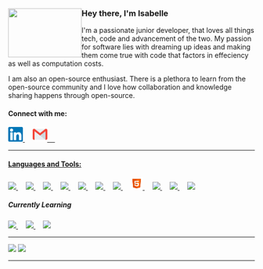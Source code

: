 ### Hey there, I'm Isabelle <img align="left" width="150" height="100" src="https://media.giphy.com/media/qme8EofJpebsnSDeyB/giphy.gif">

I'm a passionate junior developer, that loves all things tech, code and advancement of the two. My passion for software lies with dreaming up ideas and making them come true with code that factors in effeciency as well as computation costs.

I am also an open-source enthusiast. There is a plethora to learn from the open-source community and I love how collaboration and knowledge sharing happens through open-source. 

#### Connect with me:
<p align="left"> 
  <a href="https://www.linkedin.com/in/isabelle-villasenor/" target="_blank" rel="noopener noreferrer">
    <img src="https://github.com/chandan-reddy-k/chandan-reddy-k/blob/master/assets/linkedin.svg" width="30px" alt="LinkedIn">
  </a>
  &nbsp; &nbsp;
  <a href="mailto:villasenori@outlook.com">
    <img alt='ealt='' mail me!' src="https://github.com/chandan-reddy-k/chandan-reddy-k/blob/master/assets/gmail.svg" width="30px" alt="email"
  </a>
  &nbsp; &nbsp;
</p>
 
---

#### Languages and Tools:
<p align="left">
  <a href="https://www.ruby-lang.org/en/documentation/">
    <img src="https://i.ibb.co/Ntky41m/ruby.png" width="20">
  </a>
  &nbsp; &nbsp;
  <a href="https://docs.microsoft.com/en-us/sql/sql-server/?view=sql-server-ver15">
    <img src="https://i.ibb.co/BgnrYDJ/SQL.png" width="35">
  </a>  
  &nbsp; &nbsp;
  <a href="https://graphql.org/code/">
    <img src="https://i.ibb.co/9Z0hZ7h/graphql.png" width="20">
  </a>  
  &nbsp; &nbsp;
  <a href="https://guides.rubyonrails.org/">
    <img src="https://i.ibb.co/v3F7P8R/rails.png" width="25">
  </a>  
  &nbsp; &nbsp;
  <a href="https://getbootstrap.com/docs/4.1/getting-started/introduction/">
    <img src="https://i.ibb.co/TTP45pm/bootstrap.png" width="25">
  </a>
  &nbsp; &nbsp;
  <a href="https://www.postgresql.org/docs/">
    <img src="https://i.ibb.co/MB9vrY4/postgresql.png" width="25">
  </a>
  &nbsp; &nbsp;
  <a href="https://git-scm.com/docs/git">
    <img src="https://i.ibb.co/5TktZhc/pngwing-com-7.png" width="25">
  </a>
  &nbsp; &nbsp;
  <a href="https://developer.mozilla.org/en-US/docs/Web/Guide/HTML/HTML5">
    <img src="https://github.com/chandan-reddy-k/chandan-reddy-k/blob/master/assets/html.png" width="25">
  </a>
  &nbsp; &nbsp;
  <a href="https://rspec.info/">
    <img src="https://i.ibb.co/D73pT3p/PNG.png" width="25">
  </a>
  &nbsp; &nbsp;
  <a href="https://devcenter.heroku.com/categories/reference">
    <img src="https://i.ibb.co/dty9cZt/heroku.png" width="35">
  </a>
    &nbsp; &nbsp;
  <a href="https://docs.travis-ci.com/">
    <img src="https://i.ibb.co/HT3WR00/pnghost-travis-ci-continuous-integration-software-build-ruby-software-deployment-ruby.png" width="25">
  </a>
</p>

##### Currently Learning
<p align="left">
  <a href="https://developer.mozilla.org/en-US/docs/Web/javascript">
    <img src="https://i.ibb.co/tMTqnj0/javascrip.png" width="25">
  </a>
  &nbsp; &nbsp;
  <a href="https://nodejs.org/en/docs/">
    <img src="https://i.ibb.co/PCjxHth/node-js.png" width="25">
  </a>
  &nbsp; &nbsp;
  <a href="https://jestjs.io/">
    <img src="https://i.ibb.co/B44dXDx/jest.png" width="25">
  </a>
 </p>

---

<img height="140" src="https://github-readme-stats.vercel.app/api?username=isabellevillasenor&show_icons=true&hide_border=true&theme=material-gradient&bg_color=0,ee9797,9198e5&title_color=ffffff&text_color=676767"> <img height="140" src="https://github-readme-stats.vercel.app/api/top-langs/?username=isabellevillasenor&hide_border=true&theme=material-gradient&bg_color=0,9198e5,ee9797&title_color=ffffff&text_color=676767&layout=compact">

---

<!--START_SECTION:activity-->



<!--**isabellevillasenor/isabellevillasenor** is a ✨ _special_ ✨ repository because its `README.md` (this file) appears on your GitHub profile.

Here are some ideas to get you started:

- 🔭 I’m currently working on ...
- 🌱 I’m currently learning ...
- 👯 I’m looking to collaborate on ...
- 🤔 I’m looking for help with ...
- 💬 Ask me about ...
- 📫 How to reach me: ...
- 😄 Pronouns: ...
- ⚡ Fun fact: ...
-->
